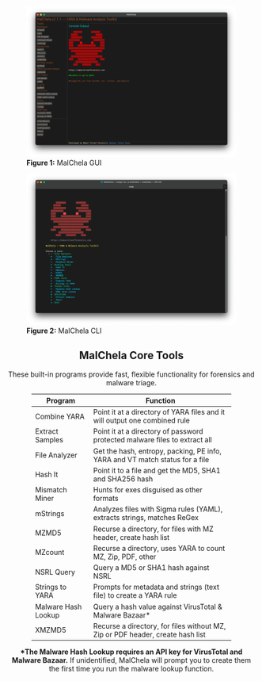 <figure>
  <img src="/images/malchela_screenshot.png" alt="MalChela GUI">
  <figcaption><strong>Figure 1:</strong> MalChela GUI</figcaption>
</figure>

<figure>
  <img src="/images/malchela_cli_screenshot.png" alt="MalChela CLI">
  <figcaption><strong>Figure 2:</strong> MalChela CLI</figcaption>
</figure>

<h2 style="text-align: center;">MalChela Core Tools</h2>
<p style="text-align: center;">
  These built-in programs provide fast, flexible functionality for forensics and malware triage.
</p>

<table style="margin: 0 auto; max-width: 80%;">
  <thead>
    <tr>
      <th>Program</th>
      <th>Function</th>
    </tr>
  </thead>
  <tbody>
    <tr><td>Combine YARA</td><td>Point it at a directory of YARA files and it will output one combined rule</td></tr>
    <tr><td>Extract Samples</td><td>Point it at a directory of password protected malware files to extract all</td></tr>
    <tr><td>File Analyzer</td><td>Get the hash, entropy, packing, PE info, YARA and VT match status for a file</td></tr>
    <tr><td>Hash It</td><td>Point it to a file and get the MD5, SHA1 and SHA256 hash</td></tr>
    <tr><td>Mismatch Miner</td><td>Hunts for exes disguised as other formats</td></tr>
    <tr><td>mStrings</td><td>Analyzes files with Sigma rules (YAML), extracts strings, matches ReGex</td></tr>
    <tr><td>MZMD5</td><td>Recurse a directory, for files with MZ header, create hash list</td></tr>
    <tr><td>MZcount</td><td>Recurse a directory, uses YARA to count MZ, Zip, PDF, other</td></tr>
    <tr><td>NSRL Query</td><td>Query a MD5 or SHA1 hash against NSRL</td></tr>
    <tr><td>Strings to YARA</td><td>Prompts for metadata and strings (text file) to create a YARA rule</td></tr>
    <tr><td>Malware Hash Lookup</td><td>Query a hash value against VirusTotal & Malware Bazaar*</td></tr>
    <tr><td>XMZMD5</td><td>Recurse a directory, for files without MZ, Zip or PDF header, create hash list</td></tr>
  </tbody>
</table>

<p style="text-align: center;">
  <strong>*The Malware Hash Lookup requires an API key for VirusTotal and Malware Bazaar.</strong> If unidentified, MalChela will prompt you to create them the first time you run the malware lookup function.
</p>